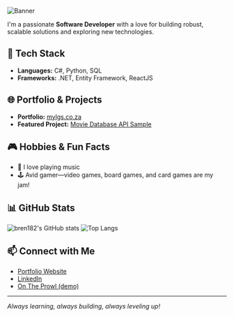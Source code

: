 ![Banner](https://capsule-render.vercel.app/api?type=wave&color=auto&height=200&section=header&text=Hi%20there,%20I'm%20Brendan%20👋&fontSize=40&fontAlignY=35)

I'm a passionate **Software Developer** with a love for building robust, scalable solutions and exploring new technologies.

## 🚀 Tech Stack
- **Languages:** C#, Python, SQL  
- **Frameworks:** .NET, Entity Framework, ReactJS

## 🌐 Portfolio & Projects
- **Portfolio:** [mylgs.co.za](https://mylgs.co.za)
- **Featured Project:** [Movie Database API Sample](http://142.93.189.176:3000/)

## 🎮 Hobbies & Fun Facts
- 🎸 I love playing music
- 🕹️ Avid gamer—video games, board games, and card games are my jam!

## 📊 GitHub Stats
![bren182's GitHub stats](https://github-readme-stats.vercel.app/api?username=bren182&show_icons=true&theme=tokyonight)
![Top Langs](https://github-readme-stats.vercel.app/api/top-langs/?username=bren182&layout=compact&theme=tokyonight)

## 📫 Connect with Me
- [Portfolio Website](https://mylgs.co.za)
- [LinkedIn](https://www.linkedin.com/in/bren182)
- [On The Prowl (demo)](https://game.mylgs.co.za)

---

*Always learning, always building, always leveling up!*
